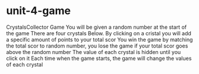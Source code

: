 # unit-4-game
CrystalsCollector Game
You will be given a random number at the start of the game
There are four crystals Below. By clicking on a cristal you will add a specific amount of points to your total scor
You win the game by matching the total scor to random number, you lose the game if your total scor goes above the random number
The value of each crystal is hidden until you click on it
Each time when the game starts, the game will change the values of each crystal

